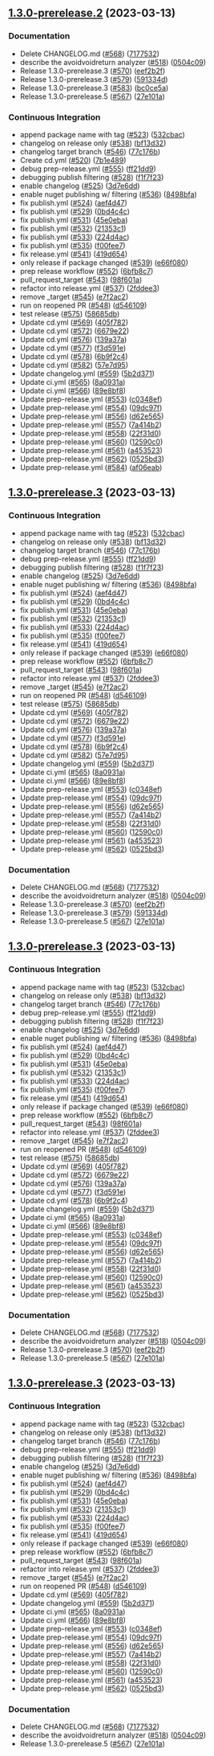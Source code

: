 ## [1.3.0-prerelease.2](https://github.com/philips-software/roslyn-analyzers/compare/v0.0.0...v1.3.0-prerelease.2) (2023-03-13)


### Documentation

* Delete CHANGELOG.md ([#568](https://github.com/philips-software/roslyn-analyzers/issues/568)) ([7177532](https://github.com/philips-software/roslyn-analyzers/commit/7177532ed5eec10325e19708c658cdceb4e14a58))
* describe the avoidvoidreturn analyzer ([#518](https://github.com/philips-software/roslyn-analyzers/issues/518)) ([0504c09](https://github.com/philips-software/roslyn-analyzers/commit/0504c09473ded10ad5c7602b4cf90063ba2855e4))
* Release 1.3.0-prerelease.3  ([#570](https://github.com/philips-software/roslyn-analyzers/issues/570)) ([eef2b2f](https://github.com/philips-software/roslyn-analyzers/commit/eef2b2fb5b2f9544c56c0b61b680a9e3ea6ee49a))
* Release 1.3.0-prerelease.3  ([#579](https://github.com/philips-software/roslyn-analyzers/issues/579)) ([591334d](https://github.com/philips-software/roslyn-analyzers/commit/591334d4815bf3352e60fede8be882bed44cc1ea))
* Release 1.3.0-prerelease.3  ([#583](https://github.com/philips-software/roslyn-analyzers/issues/583)) ([bc0ce5a](https://github.com/philips-software/roslyn-analyzers/commit/bc0ce5a5c2bedb24e26d09ddd26abde12f9558eb))
* Release 1.3.0-prerelease.5 ([#567](https://github.com/philips-software/roslyn-analyzers/issues/567)) ([27e101a](https://github.com/philips-software/roslyn-analyzers/commit/27e101afcd16b016b16fedb4889eef29145162e0))


### Continuous Integration

* append package name with tag ([#523](https://github.com/philips-software/roslyn-analyzers/issues/523)) ([532cbac](https://github.com/philips-software/roslyn-analyzers/commit/532cbace541351a4bdd40125ea6fe04521ff9e58))
* changelog on release only ([#538](https://github.com/philips-software/roslyn-analyzers/issues/538)) ([bf13d32](https://github.com/philips-software/roslyn-analyzers/commit/bf13d32060072496ca9241a25cabe0df6362370e))
* changelog target branch ([#546](https://github.com/philips-software/roslyn-analyzers/issues/546)) ([77c176b](https://github.com/philips-software/roslyn-analyzers/commit/77c176bf00bf28079961329a541c981706216982))
* Create cd.yml ([#520](https://github.com/philips-software/roslyn-analyzers/issues/520)) ([7b1e489](https://github.com/philips-software/roslyn-analyzers/commit/7b1e489b177718b4d00d883b7b3cf8f0b4ef44fc))
* debug prep-release.yml ([#555](https://github.com/philips-software/roslyn-analyzers/issues/555)) ([ff21dd9](https://github.com/philips-software/roslyn-analyzers/commit/ff21dd91d304e75b2dfe115b37c67b8b008e0773))
* debugging publish filtering ([#528](https://github.com/philips-software/roslyn-analyzers/issues/528)) ([f1f7f23](https://github.com/philips-software/roslyn-analyzers/commit/f1f7f235c03b4496f009f742e1f4003b33671b37))
* enable changelog ([#525](https://github.com/philips-software/roslyn-analyzers/issues/525)) ([3d7e6dd](https://github.com/philips-software/roslyn-analyzers/commit/3d7e6ddae138a8cb965696a78dcbd2babe4bce62))
* enable nuget publishing w/ filtering ([#536](https://github.com/philips-software/roslyn-analyzers/issues/536)) ([8498bfa](https://github.com/philips-software/roslyn-analyzers/commit/8498bfa80722803133710d88597b31f74b7a528c))
* fix publish.yml ([#524](https://github.com/philips-software/roslyn-analyzers/issues/524)) ([aef4d47](https://github.com/philips-software/roslyn-analyzers/commit/aef4d47fbec82ce1150b2231671a3a7fac7492c4))
* fix publish.yml ([#529](https://github.com/philips-software/roslyn-analyzers/issues/529)) ([0bd4c4c](https://github.com/philips-software/roslyn-analyzers/commit/0bd4c4c3f5f7124b1c67f5635de732dbd0621c51))
* fix publish.yml ([#531](https://github.com/philips-software/roslyn-analyzers/issues/531)) ([45e0eba](https://github.com/philips-software/roslyn-analyzers/commit/45e0eba95aba7d81b6ba20ff3d8c2fcf9ba481eb))
* fix publish.yml ([#532](https://github.com/philips-software/roslyn-analyzers/issues/532)) ([21353c1](https://github.com/philips-software/roslyn-analyzers/commit/21353c17edbc9a6c3618b9521860ba3b41e31b3c))
* fix publish.yml ([#533](https://github.com/philips-software/roslyn-analyzers/issues/533)) ([224d4ac](https://github.com/philips-software/roslyn-analyzers/commit/224d4ac147e40498bb45c04d3a5b3c39c7da1ac1))
* fix publish.yml ([#535](https://github.com/philips-software/roslyn-analyzers/issues/535)) ([f00fee7](https://github.com/philips-software/roslyn-analyzers/commit/f00fee7e7c77cf6ac4ae12740e013acf56d3ae25))
* fix release.yml ([#541](https://github.com/philips-software/roslyn-analyzers/issues/541)) ([419d654](https://github.com/philips-software/roslyn-analyzers/commit/419d6544169d7b0fee32989afa3906bfeb4cc7af))
* only release if package changed ([#539](https://github.com/philips-software/roslyn-analyzers/issues/539)) ([e66f080](https://github.com/philips-software/roslyn-analyzers/commit/e66f08026f88ca2320e8db93824b4912ce8a3d98))
* prep release workflow ([#552](https://github.com/philips-software/roslyn-analyzers/issues/552)) ([6bfb8c7](https://github.com/philips-software/roslyn-analyzers/commit/6bfb8c72654719fdf472d052a15b582b329d1be5))
* pull_request_target ([#543](https://github.com/philips-software/roslyn-analyzers/issues/543)) ([98f601a](https://github.com/philips-software/roslyn-analyzers/commit/98f601ad3ed557dcbedee1192bc24f595a772839))
* refactor into release.yml ([#537](https://github.com/philips-software/roslyn-analyzers/issues/537)) ([2fddee3](https://github.com/philips-software/roslyn-analyzers/commit/2fddee375e73be46eff0d881e4cb0f6b1d716026))
* remove _target ([#545](https://github.com/philips-software/roslyn-analyzers/issues/545)) ([e7f2ac2](https://github.com/philips-software/roslyn-analyzers/commit/e7f2ac293922635e9834d00c4cfdfba7ec4d7260))
* run on reopened PR ([#548](https://github.com/philips-software/roslyn-analyzers/issues/548)) ([d546109](https://github.com/philips-software/roslyn-analyzers/commit/d5461090c6f3cd5a962bd808b53ae41228ba08df))
* test release ([#575](https://github.com/philips-software/roslyn-analyzers/issues/575)) ([58685db](https://github.com/philips-software/roslyn-analyzers/commit/58685db5ed3c6e2e449737d49fcf50ca50987f3e))
* Update cd.yml ([#569](https://github.com/philips-software/roslyn-analyzers/issues/569)) ([405f782](https://github.com/philips-software/roslyn-analyzers/commit/405f782c682bde60f139541dd49fd77d07b13685))
* Update cd.yml ([#572](https://github.com/philips-software/roslyn-analyzers/issues/572)) ([6679e22](https://github.com/philips-software/roslyn-analyzers/commit/6679e22476d21fcc3e2aa1745815cb1f2b88808a))
* Update cd.yml ([#576](https://github.com/philips-software/roslyn-analyzers/issues/576)) ([139a37a](https://github.com/philips-software/roslyn-analyzers/commit/139a37a45432cff5bb8f10d481095d6d92cb3db6))
* Update cd.yml ([#577](https://github.com/philips-software/roslyn-analyzers/issues/577)) ([f3d591e](https://github.com/philips-software/roslyn-analyzers/commit/f3d591e93e1259499afe7975148f5213c81384ff))
* Update cd.yml ([#578](https://github.com/philips-software/roslyn-analyzers/issues/578)) ([6b9f2c4](https://github.com/philips-software/roslyn-analyzers/commit/6b9f2c466df9aaa1a8a871aa06a8e4ffeea7eb88))
* Update cd.yml ([#582](https://github.com/philips-software/roslyn-analyzers/issues/582)) ([57e7d95](https://github.com/philips-software/roslyn-analyzers/commit/57e7d9519f7ef0054e544b6bee2caf3a67fdd4ed))
* Update changelog.yml ([#559](https://github.com/philips-software/roslyn-analyzers/issues/559)) ([5b2d371](https://github.com/philips-software/roslyn-analyzers/commit/5b2d3716f6b14bfee2ee2895f99d50e226307c7a))
* Update ci.yml ([#565](https://github.com/philips-software/roslyn-analyzers/issues/565)) ([8a0931a](https://github.com/philips-software/roslyn-analyzers/commit/8a0931a597d7914fcf48a45f58dc9c320ed3779c))
* Update ci.yml ([#566](https://github.com/philips-software/roslyn-analyzers/issues/566)) ([89e8bf8](https://github.com/philips-software/roslyn-analyzers/commit/89e8bf8891cca69ae1b774a2d8273bd1e7d25211))
* Update prep-release.yml ([#553](https://github.com/philips-software/roslyn-analyzers/issues/553)) ([c0348ef](https://github.com/philips-software/roslyn-analyzers/commit/c0348efcc16bdcc25de708a75db15ba6cdfaecd4))
* Update prep-release.yml ([#554](https://github.com/philips-software/roslyn-analyzers/issues/554)) ([09dc97f](https://github.com/philips-software/roslyn-analyzers/commit/09dc97f5098247a657488eed3f36771ba93943f9))
* Update prep-release.yml ([#556](https://github.com/philips-software/roslyn-analyzers/issues/556)) ([d62e565](https://github.com/philips-software/roslyn-analyzers/commit/d62e565dbeda6b89b26d976d1d45bb36b40ad611))
* Update prep-release.yml ([#557](https://github.com/philips-software/roslyn-analyzers/issues/557)) ([7a414b2](https://github.com/philips-software/roslyn-analyzers/commit/7a414b2333fff597fdefa09b51f572c82e4e9784))
* Update prep-release.yml ([#558](https://github.com/philips-software/roslyn-analyzers/issues/558)) ([22f31d0](https://github.com/philips-software/roslyn-analyzers/commit/22f31d0031fc601d2b1121233a3ea571186b31ed))
* Update prep-release.yml ([#560](https://github.com/philips-software/roslyn-analyzers/issues/560)) ([12590c0](https://github.com/philips-software/roslyn-analyzers/commit/12590c0272329a05c55c39019eab6e5d3626b77c))
* Update prep-release.yml ([#561](https://github.com/philips-software/roslyn-analyzers/issues/561)) ([a453523](https://github.com/philips-software/roslyn-analyzers/commit/a4535237865244daadd8bc74d51ef8b724f22c9e))
* Update prep-release.yml ([#562](https://github.com/philips-software/roslyn-analyzers/issues/562)) ([0525bd3](https://github.com/philips-software/roslyn-analyzers/commit/0525bd3510facea06a4b750889aa806774ff70d5))
* Update prep-release.yml ([#584](https://github.com/philips-software/roslyn-analyzers/issues/584)) ([af06eab](https://github.com/philips-software/roslyn-analyzers/commit/af06eab3fb5eb8bdf5893898e34f9a9235bd821e))



## [1.3.0-prerelease.3](https://github.com/philips-software/roslyn-analyzers/compare/v0.0.0...v1.3.0-prerelease.3) (2023-03-13)


### Continuous Integration

* append package name with tag ([#523](https://github.com/philips-software/roslyn-analyzers/issues/523)) ([532cbac](https://github.com/philips-software/roslyn-analyzers/commit/532cbace541351a4bdd40125ea6fe04521ff9e58))
* changelog on release only ([#538](https://github.com/philips-software/roslyn-analyzers/issues/538)) ([bf13d32](https://github.com/philips-software/roslyn-analyzers/commit/bf13d32060072496ca9241a25cabe0df6362370e))
* changelog target branch ([#546](https://github.com/philips-software/roslyn-analyzers/issues/546)) ([77c176b](https://github.com/philips-software/roslyn-analyzers/commit/77c176bf00bf28079961329a541c981706216982))
* debug prep-release.yml ([#555](https://github.com/philips-software/roslyn-analyzers/issues/555)) ([ff21dd9](https://github.com/philips-software/roslyn-analyzers/commit/ff21dd91d304e75b2dfe115b37c67b8b008e0773))
* debugging publish filtering ([#528](https://github.com/philips-software/roslyn-analyzers/issues/528)) ([f1f7f23](https://github.com/philips-software/roslyn-analyzers/commit/f1f7f235c03b4496f009f742e1f4003b33671b37))
* enable changelog ([#525](https://github.com/philips-software/roslyn-analyzers/issues/525)) ([3d7e6dd](https://github.com/philips-software/roslyn-analyzers/commit/3d7e6ddae138a8cb965696a78dcbd2babe4bce62))
* enable nuget publishing w/ filtering ([#536](https://github.com/philips-software/roslyn-analyzers/issues/536)) ([8498bfa](https://github.com/philips-software/roslyn-analyzers/commit/8498bfa80722803133710d88597b31f74b7a528c))
* fix publish.yml ([#524](https://github.com/philips-software/roslyn-analyzers/issues/524)) ([aef4d47](https://github.com/philips-software/roslyn-analyzers/commit/aef4d47fbec82ce1150b2231671a3a7fac7492c4))
* fix publish.yml ([#529](https://github.com/philips-software/roslyn-analyzers/issues/529)) ([0bd4c4c](https://github.com/philips-software/roslyn-analyzers/commit/0bd4c4c3f5f7124b1c67f5635de732dbd0621c51))
* fix publish.yml ([#531](https://github.com/philips-software/roslyn-analyzers/issues/531)) ([45e0eba](https://github.com/philips-software/roslyn-analyzers/commit/45e0eba95aba7d81b6ba20ff3d8c2fcf9ba481eb))
* fix publish.yml ([#532](https://github.com/philips-software/roslyn-analyzers/issues/532)) ([21353c1](https://github.com/philips-software/roslyn-analyzers/commit/21353c17edbc9a6c3618b9521860ba3b41e31b3c))
* fix publish.yml ([#533](https://github.com/philips-software/roslyn-analyzers/issues/533)) ([224d4ac](https://github.com/philips-software/roslyn-analyzers/commit/224d4ac147e40498bb45c04d3a5b3c39c7da1ac1))
* fix publish.yml ([#535](https://github.com/philips-software/roslyn-analyzers/issues/535)) ([f00fee7](https://github.com/philips-software/roslyn-analyzers/commit/f00fee7e7c77cf6ac4ae12740e013acf56d3ae25))
* fix release.yml ([#541](https://github.com/philips-software/roslyn-analyzers/issues/541)) ([419d654](https://github.com/philips-software/roslyn-analyzers/commit/419d6544169d7b0fee32989afa3906bfeb4cc7af))
* only release if package changed ([#539](https://github.com/philips-software/roslyn-analyzers/issues/539)) ([e66f080](https://github.com/philips-software/roslyn-analyzers/commit/e66f08026f88ca2320e8db93824b4912ce8a3d98))
* prep release workflow ([#552](https://github.com/philips-software/roslyn-analyzers/issues/552)) ([6bfb8c7](https://github.com/philips-software/roslyn-analyzers/commit/6bfb8c72654719fdf472d052a15b582b329d1be5))
* pull_request_target ([#543](https://github.com/philips-software/roslyn-analyzers/issues/543)) ([98f601a](https://github.com/philips-software/roslyn-analyzers/commit/98f601ad3ed557dcbedee1192bc24f595a772839))
* refactor into release.yml ([#537](https://github.com/philips-software/roslyn-analyzers/issues/537)) ([2fddee3](https://github.com/philips-software/roslyn-analyzers/commit/2fddee375e73be46eff0d881e4cb0f6b1d716026))
* remove _target ([#545](https://github.com/philips-software/roslyn-analyzers/issues/545)) ([e7f2ac2](https://github.com/philips-software/roslyn-analyzers/commit/e7f2ac293922635e9834d00c4cfdfba7ec4d7260))
* run on reopened PR ([#548](https://github.com/philips-software/roslyn-analyzers/issues/548)) ([d546109](https://github.com/philips-software/roslyn-analyzers/commit/d5461090c6f3cd5a962bd808b53ae41228ba08df))
* test release ([#575](https://github.com/philips-software/roslyn-analyzers/issues/575)) ([58685db](https://github.com/philips-software/roslyn-analyzers/commit/58685db5ed3c6e2e449737d49fcf50ca50987f3e))
* Update cd.yml ([#569](https://github.com/philips-software/roslyn-analyzers/issues/569)) ([405f782](https://github.com/philips-software/roslyn-analyzers/commit/405f782c682bde60f139541dd49fd77d07b13685))
* Update cd.yml ([#572](https://github.com/philips-software/roslyn-analyzers/issues/572)) ([6679e22](https://github.com/philips-software/roslyn-analyzers/commit/6679e22476d21fcc3e2aa1745815cb1f2b88808a))
* Update cd.yml ([#576](https://github.com/philips-software/roslyn-analyzers/issues/576)) ([139a37a](https://github.com/philips-software/roslyn-analyzers/commit/139a37a45432cff5bb8f10d481095d6d92cb3db6))
* Update cd.yml ([#577](https://github.com/philips-software/roslyn-analyzers/issues/577)) ([f3d591e](https://github.com/philips-software/roslyn-analyzers/commit/f3d591e93e1259499afe7975148f5213c81384ff))
* Update cd.yml ([#578](https://github.com/philips-software/roslyn-analyzers/issues/578)) ([6b9f2c4](https://github.com/philips-software/roslyn-analyzers/commit/6b9f2c466df9aaa1a8a871aa06a8e4ffeea7eb88))
* Update cd.yml ([#582](https://github.com/philips-software/roslyn-analyzers/issues/582)) ([57e7d95](https://github.com/philips-software/roslyn-analyzers/commit/57e7d9519f7ef0054e544b6bee2caf3a67fdd4ed))
* Update changelog.yml ([#559](https://github.com/philips-software/roslyn-analyzers/issues/559)) ([5b2d371](https://github.com/philips-software/roslyn-analyzers/commit/5b2d3716f6b14bfee2ee2895f99d50e226307c7a))
* Update ci.yml ([#565](https://github.com/philips-software/roslyn-analyzers/issues/565)) ([8a0931a](https://github.com/philips-software/roslyn-analyzers/commit/8a0931a597d7914fcf48a45f58dc9c320ed3779c))
* Update ci.yml ([#566](https://github.com/philips-software/roslyn-analyzers/issues/566)) ([89e8bf8](https://github.com/philips-software/roslyn-analyzers/commit/89e8bf8891cca69ae1b774a2d8273bd1e7d25211))
* Update prep-release.yml ([#553](https://github.com/philips-software/roslyn-analyzers/issues/553)) ([c0348ef](https://github.com/philips-software/roslyn-analyzers/commit/c0348efcc16bdcc25de708a75db15ba6cdfaecd4))
* Update prep-release.yml ([#554](https://github.com/philips-software/roslyn-analyzers/issues/554)) ([09dc97f](https://github.com/philips-software/roslyn-analyzers/commit/09dc97f5098247a657488eed3f36771ba93943f9))
* Update prep-release.yml ([#556](https://github.com/philips-software/roslyn-analyzers/issues/556)) ([d62e565](https://github.com/philips-software/roslyn-analyzers/commit/d62e565dbeda6b89b26d976d1d45bb36b40ad611))
* Update prep-release.yml ([#557](https://github.com/philips-software/roslyn-analyzers/issues/557)) ([7a414b2](https://github.com/philips-software/roslyn-analyzers/commit/7a414b2333fff597fdefa09b51f572c82e4e9784))
* Update prep-release.yml ([#558](https://github.com/philips-software/roslyn-analyzers/issues/558)) ([22f31d0](https://github.com/philips-software/roslyn-analyzers/commit/22f31d0031fc601d2b1121233a3ea571186b31ed))
* Update prep-release.yml ([#560](https://github.com/philips-software/roslyn-analyzers/issues/560)) ([12590c0](https://github.com/philips-software/roslyn-analyzers/commit/12590c0272329a05c55c39019eab6e5d3626b77c))
* Update prep-release.yml ([#561](https://github.com/philips-software/roslyn-analyzers/issues/561)) ([a453523](https://github.com/philips-software/roslyn-analyzers/commit/a4535237865244daadd8bc74d51ef8b724f22c9e))
* Update prep-release.yml ([#562](https://github.com/philips-software/roslyn-analyzers/issues/562)) ([0525bd3](https://github.com/philips-software/roslyn-analyzers/commit/0525bd3510facea06a4b750889aa806774ff70d5))


### Documentation

* Delete CHANGELOG.md ([#568](https://github.com/philips-software/roslyn-analyzers/issues/568)) ([7177532](https://github.com/philips-software/roslyn-analyzers/commit/7177532ed5eec10325e19708c658cdceb4e14a58))
* describe the avoidvoidreturn analyzer ([#518](https://github.com/philips-software/roslyn-analyzers/issues/518)) ([0504c09](https://github.com/philips-software/roslyn-analyzers/commit/0504c09473ded10ad5c7602b4cf90063ba2855e4))
* Release 1.3.0-prerelease.3  ([#570](https://github.com/philips-software/roslyn-analyzers/issues/570)) ([eef2b2f](https://github.com/philips-software/roslyn-analyzers/commit/eef2b2fb5b2f9544c56c0b61b680a9e3ea6ee49a))
* Release 1.3.0-prerelease.3  ([#579](https://github.com/philips-software/roslyn-analyzers/issues/579)) ([591334d](https://github.com/philips-software/roslyn-analyzers/commit/591334d4815bf3352e60fede8be882bed44cc1ea))
* Release 1.3.0-prerelease.5 ([#567](https://github.com/philips-software/roslyn-analyzers/issues/567)) ([27e101a](https://github.com/philips-software/roslyn-analyzers/commit/27e101afcd16b016b16fedb4889eef29145162e0))



## [1.3.0-prerelease.3](https://github.com/philips-software/roslyn-analyzers/compare/v0.0.0...v1.3.0-prerelease.3) (2023-03-13)


### Continuous Integration

* append package name with tag ([#523](https://github.com/philips-software/roslyn-analyzers/issues/523)) ([532cbac](https://github.com/philips-software/roslyn-analyzers/commit/532cbace541351a4bdd40125ea6fe04521ff9e58))
* changelog on release only ([#538](https://github.com/philips-software/roslyn-analyzers/issues/538)) ([bf13d32](https://github.com/philips-software/roslyn-analyzers/commit/bf13d32060072496ca9241a25cabe0df6362370e))
* changelog target branch ([#546](https://github.com/philips-software/roslyn-analyzers/issues/546)) ([77c176b](https://github.com/philips-software/roslyn-analyzers/commit/77c176bf00bf28079961329a541c981706216982))
* debug prep-release.yml ([#555](https://github.com/philips-software/roslyn-analyzers/issues/555)) ([ff21dd9](https://github.com/philips-software/roslyn-analyzers/commit/ff21dd91d304e75b2dfe115b37c67b8b008e0773))
* debugging publish filtering ([#528](https://github.com/philips-software/roslyn-analyzers/issues/528)) ([f1f7f23](https://github.com/philips-software/roslyn-analyzers/commit/f1f7f235c03b4496f009f742e1f4003b33671b37))
* enable changelog ([#525](https://github.com/philips-software/roslyn-analyzers/issues/525)) ([3d7e6dd](https://github.com/philips-software/roslyn-analyzers/commit/3d7e6ddae138a8cb965696a78dcbd2babe4bce62))
* enable nuget publishing w/ filtering ([#536](https://github.com/philips-software/roslyn-analyzers/issues/536)) ([8498bfa](https://github.com/philips-software/roslyn-analyzers/commit/8498bfa80722803133710d88597b31f74b7a528c))
* fix publish.yml ([#524](https://github.com/philips-software/roslyn-analyzers/issues/524)) ([aef4d47](https://github.com/philips-software/roslyn-analyzers/commit/aef4d47fbec82ce1150b2231671a3a7fac7492c4))
* fix publish.yml ([#529](https://github.com/philips-software/roslyn-analyzers/issues/529)) ([0bd4c4c](https://github.com/philips-software/roslyn-analyzers/commit/0bd4c4c3f5f7124b1c67f5635de732dbd0621c51))
* fix publish.yml ([#531](https://github.com/philips-software/roslyn-analyzers/issues/531)) ([45e0eba](https://github.com/philips-software/roslyn-analyzers/commit/45e0eba95aba7d81b6ba20ff3d8c2fcf9ba481eb))
* fix publish.yml ([#532](https://github.com/philips-software/roslyn-analyzers/issues/532)) ([21353c1](https://github.com/philips-software/roslyn-analyzers/commit/21353c17edbc9a6c3618b9521860ba3b41e31b3c))
* fix publish.yml ([#533](https://github.com/philips-software/roslyn-analyzers/issues/533)) ([224d4ac](https://github.com/philips-software/roslyn-analyzers/commit/224d4ac147e40498bb45c04d3a5b3c39c7da1ac1))
* fix publish.yml ([#535](https://github.com/philips-software/roslyn-analyzers/issues/535)) ([f00fee7](https://github.com/philips-software/roslyn-analyzers/commit/f00fee7e7c77cf6ac4ae12740e013acf56d3ae25))
* fix release.yml ([#541](https://github.com/philips-software/roslyn-analyzers/issues/541)) ([419d654](https://github.com/philips-software/roslyn-analyzers/commit/419d6544169d7b0fee32989afa3906bfeb4cc7af))
* only release if package changed ([#539](https://github.com/philips-software/roslyn-analyzers/issues/539)) ([e66f080](https://github.com/philips-software/roslyn-analyzers/commit/e66f08026f88ca2320e8db93824b4912ce8a3d98))
* prep release workflow ([#552](https://github.com/philips-software/roslyn-analyzers/issues/552)) ([6bfb8c7](https://github.com/philips-software/roslyn-analyzers/commit/6bfb8c72654719fdf472d052a15b582b329d1be5))
* pull_request_target ([#543](https://github.com/philips-software/roslyn-analyzers/issues/543)) ([98f601a](https://github.com/philips-software/roslyn-analyzers/commit/98f601ad3ed557dcbedee1192bc24f595a772839))
* refactor into release.yml ([#537](https://github.com/philips-software/roslyn-analyzers/issues/537)) ([2fddee3](https://github.com/philips-software/roslyn-analyzers/commit/2fddee375e73be46eff0d881e4cb0f6b1d716026))
* remove _target ([#545](https://github.com/philips-software/roslyn-analyzers/issues/545)) ([e7f2ac2](https://github.com/philips-software/roslyn-analyzers/commit/e7f2ac293922635e9834d00c4cfdfba7ec4d7260))
* run on reopened PR ([#548](https://github.com/philips-software/roslyn-analyzers/issues/548)) ([d546109](https://github.com/philips-software/roslyn-analyzers/commit/d5461090c6f3cd5a962bd808b53ae41228ba08df))
* test release ([#575](https://github.com/philips-software/roslyn-analyzers/issues/575)) ([58685db](https://github.com/philips-software/roslyn-analyzers/commit/58685db5ed3c6e2e449737d49fcf50ca50987f3e))
* Update cd.yml ([#569](https://github.com/philips-software/roslyn-analyzers/issues/569)) ([405f782](https://github.com/philips-software/roslyn-analyzers/commit/405f782c682bde60f139541dd49fd77d07b13685))
* Update cd.yml ([#572](https://github.com/philips-software/roslyn-analyzers/issues/572)) ([6679e22](https://github.com/philips-software/roslyn-analyzers/commit/6679e22476d21fcc3e2aa1745815cb1f2b88808a))
* Update cd.yml ([#576](https://github.com/philips-software/roslyn-analyzers/issues/576)) ([139a37a](https://github.com/philips-software/roslyn-analyzers/commit/139a37a45432cff5bb8f10d481095d6d92cb3db6))
* Update cd.yml ([#577](https://github.com/philips-software/roslyn-analyzers/issues/577)) ([f3d591e](https://github.com/philips-software/roslyn-analyzers/commit/f3d591e93e1259499afe7975148f5213c81384ff))
* Update cd.yml ([#578](https://github.com/philips-software/roslyn-analyzers/issues/578)) ([6b9f2c4](https://github.com/philips-software/roslyn-analyzers/commit/6b9f2c466df9aaa1a8a871aa06a8e4ffeea7eb88))
* Update changelog.yml ([#559](https://github.com/philips-software/roslyn-analyzers/issues/559)) ([5b2d371](https://github.com/philips-software/roslyn-analyzers/commit/5b2d3716f6b14bfee2ee2895f99d50e226307c7a))
* Update ci.yml ([#565](https://github.com/philips-software/roslyn-analyzers/issues/565)) ([8a0931a](https://github.com/philips-software/roslyn-analyzers/commit/8a0931a597d7914fcf48a45f58dc9c320ed3779c))
* Update ci.yml ([#566](https://github.com/philips-software/roslyn-analyzers/issues/566)) ([89e8bf8](https://github.com/philips-software/roslyn-analyzers/commit/89e8bf8891cca69ae1b774a2d8273bd1e7d25211))
* Update prep-release.yml ([#553](https://github.com/philips-software/roslyn-analyzers/issues/553)) ([c0348ef](https://github.com/philips-software/roslyn-analyzers/commit/c0348efcc16bdcc25de708a75db15ba6cdfaecd4))
* Update prep-release.yml ([#554](https://github.com/philips-software/roslyn-analyzers/issues/554)) ([09dc97f](https://github.com/philips-software/roslyn-analyzers/commit/09dc97f5098247a657488eed3f36771ba93943f9))
* Update prep-release.yml ([#556](https://github.com/philips-software/roslyn-analyzers/issues/556)) ([d62e565](https://github.com/philips-software/roslyn-analyzers/commit/d62e565dbeda6b89b26d976d1d45bb36b40ad611))
* Update prep-release.yml ([#557](https://github.com/philips-software/roslyn-analyzers/issues/557)) ([7a414b2](https://github.com/philips-software/roslyn-analyzers/commit/7a414b2333fff597fdefa09b51f572c82e4e9784))
* Update prep-release.yml ([#558](https://github.com/philips-software/roslyn-analyzers/issues/558)) ([22f31d0](https://github.com/philips-software/roslyn-analyzers/commit/22f31d0031fc601d2b1121233a3ea571186b31ed))
* Update prep-release.yml ([#560](https://github.com/philips-software/roslyn-analyzers/issues/560)) ([12590c0](https://github.com/philips-software/roslyn-analyzers/commit/12590c0272329a05c55c39019eab6e5d3626b77c))
* Update prep-release.yml ([#561](https://github.com/philips-software/roslyn-analyzers/issues/561)) ([a453523](https://github.com/philips-software/roslyn-analyzers/commit/a4535237865244daadd8bc74d51ef8b724f22c9e))
* Update prep-release.yml ([#562](https://github.com/philips-software/roslyn-analyzers/issues/562)) ([0525bd3](https://github.com/philips-software/roslyn-analyzers/commit/0525bd3510facea06a4b750889aa806774ff70d5))


### Documentation

* Delete CHANGELOG.md ([#568](https://github.com/philips-software/roslyn-analyzers/issues/568)) ([7177532](https://github.com/philips-software/roslyn-analyzers/commit/7177532ed5eec10325e19708c658cdceb4e14a58))
* describe the avoidvoidreturn analyzer ([#518](https://github.com/philips-software/roslyn-analyzers/issues/518)) ([0504c09](https://github.com/philips-software/roslyn-analyzers/commit/0504c09473ded10ad5c7602b4cf90063ba2855e4))
* Release 1.3.0-prerelease.3  ([#570](https://github.com/philips-software/roslyn-analyzers/issues/570)) ([eef2b2f](https://github.com/philips-software/roslyn-analyzers/commit/eef2b2fb5b2f9544c56c0b61b680a9e3ea6ee49a))
* Release 1.3.0-prerelease.5 ([#567](https://github.com/philips-software/roslyn-analyzers/issues/567)) ([27e101a](https://github.com/philips-software/roslyn-analyzers/commit/27e101afcd16b016b16fedb4889eef29145162e0))



## [1.3.0-prerelease.3](https://github.com/philips-software/roslyn-analyzers/compare/v0.0.0...v1.3.0-prerelease.3) (2023-03-13)


### Continuous Integration

* append package name with tag ([#523](https://github.com/philips-software/roslyn-analyzers/issues/523)) ([532cbac](https://github.com/philips-software/roslyn-analyzers/commit/532cbace541351a4bdd40125ea6fe04521ff9e58))
* changelog on release only ([#538](https://github.com/philips-software/roslyn-analyzers/issues/538)) ([bf13d32](https://github.com/philips-software/roslyn-analyzers/commit/bf13d32060072496ca9241a25cabe0df6362370e))
* changelog target branch ([#546](https://github.com/philips-software/roslyn-analyzers/issues/546)) ([77c176b](https://github.com/philips-software/roslyn-analyzers/commit/77c176bf00bf28079961329a541c981706216982))
* debug prep-release.yml ([#555](https://github.com/philips-software/roslyn-analyzers/issues/555)) ([ff21dd9](https://github.com/philips-software/roslyn-analyzers/commit/ff21dd91d304e75b2dfe115b37c67b8b008e0773))
* debugging publish filtering ([#528](https://github.com/philips-software/roslyn-analyzers/issues/528)) ([f1f7f23](https://github.com/philips-software/roslyn-analyzers/commit/f1f7f235c03b4496f009f742e1f4003b33671b37))
* enable changelog ([#525](https://github.com/philips-software/roslyn-analyzers/issues/525)) ([3d7e6dd](https://github.com/philips-software/roslyn-analyzers/commit/3d7e6ddae138a8cb965696a78dcbd2babe4bce62))
* enable nuget publishing w/ filtering ([#536](https://github.com/philips-software/roslyn-analyzers/issues/536)) ([8498bfa](https://github.com/philips-software/roslyn-analyzers/commit/8498bfa80722803133710d88597b31f74b7a528c))
* fix publish.yml ([#524](https://github.com/philips-software/roslyn-analyzers/issues/524)) ([aef4d47](https://github.com/philips-software/roslyn-analyzers/commit/aef4d47fbec82ce1150b2231671a3a7fac7492c4))
* fix publish.yml ([#529](https://github.com/philips-software/roslyn-analyzers/issues/529)) ([0bd4c4c](https://github.com/philips-software/roslyn-analyzers/commit/0bd4c4c3f5f7124b1c67f5635de732dbd0621c51))
* fix publish.yml ([#531](https://github.com/philips-software/roslyn-analyzers/issues/531)) ([45e0eba](https://github.com/philips-software/roslyn-analyzers/commit/45e0eba95aba7d81b6ba20ff3d8c2fcf9ba481eb))
* fix publish.yml ([#532](https://github.com/philips-software/roslyn-analyzers/issues/532)) ([21353c1](https://github.com/philips-software/roslyn-analyzers/commit/21353c17edbc9a6c3618b9521860ba3b41e31b3c))
* fix publish.yml ([#533](https://github.com/philips-software/roslyn-analyzers/issues/533)) ([224d4ac](https://github.com/philips-software/roslyn-analyzers/commit/224d4ac147e40498bb45c04d3a5b3c39c7da1ac1))
* fix publish.yml ([#535](https://github.com/philips-software/roslyn-analyzers/issues/535)) ([f00fee7](https://github.com/philips-software/roslyn-analyzers/commit/f00fee7e7c77cf6ac4ae12740e013acf56d3ae25))
* fix release.yml ([#541](https://github.com/philips-software/roslyn-analyzers/issues/541)) ([419d654](https://github.com/philips-software/roslyn-analyzers/commit/419d6544169d7b0fee32989afa3906bfeb4cc7af))
* only release if package changed ([#539](https://github.com/philips-software/roslyn-analyzers/issues/539)) ([e66f080](https://github.com/philips-software/roslyn-analyzers/commit/e66f08026f88ca2320e8db93824b4912ce8a3d98))
* prep release workflow ([#552](https://github.com/philips-software/roslyn-analyzers/issues/552)) ([6bfb8c7](https://github.com/philips-software/roslyn-analyzers/commit/6bfb8c72654719fdf472d052a15b582b329d1be5))
* pull_request_target ([#543](https://github.com/philips-software/roslyn-analyzers/issues/543)) ([98f601a](https://github.com/philips-software/roslyn-analyzers/commit/98f601ad3ed557dcbedee1192bc24f595a772839))
* refactor into release.yml ([#537](https://github.com/philips-software/roslyn-analyzers/issues/537)) ([2fddee3](https://github.com/philips-software/roslyn-analyzers/commit/2fddee375e73be46eff0d881e4cb0f6b1d716026))
* remove _target ([#545](https://github.com/philips-software/roslyn-analyzers/issues/545)) ([e7f2ac2](https://github.com/philips-software/roslyn-analyzers/commit/e7f2ac293922635e9834d00c4cfdfba7ec4d7260))
* run on reopened PR ([#548](https://github.com/philips-software/roslyn-analyzers/issues/548)) ([d546109](https://github.com/philips-software/roslyn-analyzers/commit/d5461090c6f3cd5a962bd808b53ae41228ba08df))
* Update cd.yml ([#569](https://github.com/philips-software/roslyn-analyzers/issues/569)) ([405f782](https://github.com/philips-software/roslyn-analyzers/commit/405f782c682bde60f139541dd49fd77d07b13685))
* Update changelog.yml ([#559](https://github.com/philips-software/roslyn-analyzers/issues/559)) ([5b2d371](https://github.com/philips-software/roslyn-analyzers/commit/5b2d3716f6b14bfee2ee2895f99d50e226307c7a))
* Update ci.yml ([#565](https://github.com/philips-software/roslyn-analyzers/issues/565)) ([8a0931a](https://github.com/philips-software/roslyn-analyzers/commit/8a0931a597d7914fcf48a45f58dc9c320ed3779c))
* Update ci.yml ([#566](https://github.com/philips-software/roslyn-analyzers/issues/566)) ([89e8bf8](https://github.com/philips-software/roslyn-analyzers/commit/89e8bf8891cca69ae1b774a2d8273bd1e7d25211))
* Update prep-release.yml ([#553](https://github.com/philips-software/roslyn-analyzers/issues/553)) ([c0348ef](https://github.com/philips-software/roslyn-analyzers/commit/c0348efcc16bdcc25de708a75db15ba6cdfaecd4))
* Update prep-release.yml ([#554](https://github.com/philips-software/roslyn-analyzers/issues/554)) ([09dc97f](https://github.com/philips-software/roslyn-analyzers/commit/09dc97f5098247a657488eed3f36771ba93943f9))
* Update prep-release.yml ([#556](https://github.com/philips-software/roslyn-analyzers/issues/556)) ([d62e565](https://github.com/philips-software/roslyn-analyzers/commit/d62e565dbeda6b89b26d976d1d45bb36b40ad611))
* Update prep-release.yml ([#557](https://github.com/philips-software/roslyn-analyzers/issues/557)) ([7a414b2](https://github.com/philips-software/roslyn-analyzers/commit/7a414b2333fff597fdefa09b51f572c82e4e9784))
* Update prep-release.yml ([#558](https://github.com/philips-software/roslyn-analyzers/issues/558)) ([22f31d0](https://github.com/philips-software/roslyn-analyzers/commit/22f31d0031fc601d2b1121233a3ea571186b31ed))
* Update prep-release.yml ([#560](https://github.com/philips-software/roslyn-analyzers/issues/560)) ([12590c0](https://github.com/philips-software/roslyn-analyzers/commit/12590c0272329a05c55c39019eab6e5d3626b77c))
* Update prep-release.yml ([#561](https://github.com/philips-software/roslyn-analyzers/issues/561)) ([a453523](https://github.com/philips-software/roslyn-analyzers/commit/a4535237865244daadd8bc74d51ef8b724f22c9e))
* Update prep-release.yml ([#562](https://github.com/philips-software/roslyn-analyzers/issues/562)) ([0525bd3](https://github.com/philips-software/roslyn-analyzers/commit/0525bd3510facea06a4b750889aa806774ff70d5))


### Documentation

* Delete CHANGELOG.md ([#568](https://github.com/philips-software/roslyn-analyzers/issues/568)) ([7177532](https://github.com/philips-software/roslyn-analyzers/commit/7177532ed5eec10325e19708c658cdceb4e14a58))
* describe the avoidvoidreturn analyzer ([#518](https://github.com/philips-software/roslyn-analyzers/issues/518)) ([0504c09](https://github.com/philips-software/roslyn-analyzers/commit/0504c09473ded10ad5c7602b4cf90063ba2855e4))
* Release 1.3.0-prerelease.5 ([#567](https://github.com/philips-software/roslyn-analyzers/issues/567)) ([27e101a](https://github.com/philips-software/roslyn-analyzers/commit/27e101afcd16b016b16fedb4889eef29145162e0))
